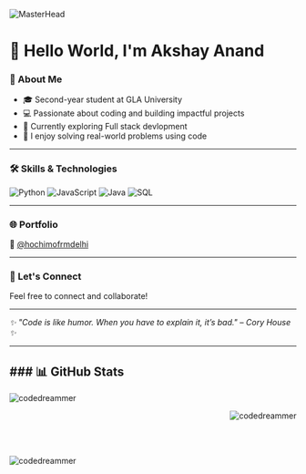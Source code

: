 
![MasterHead](https://i.pinimg.com/originals/57/e3/53/57e353468c03daab4846f3c3418f436f.gif)
# 👋 Hello World, I'm Akshay Anand

### 🚀 About Me
- 🎓 Second-year student at GLA University  
- 💻 Passionate about coding and building impactful projects  
- 🌱 Currently exploring Full stack devlopment  
- 🧠 I enjoy solving real-world problems using code

---

### 🛠️ Skills & Technologies
![Python](https://img.shields.io/badge/Python-3776AB?style=flat&logo=python&logoColor=white)
![JavaScript](https://img.shields.io/badge/JavaScript-F7DF1E?style=flat&logo=javascript&logoColor=black)
![Java](https://img.shields.io/badge/Java-007396?style=flat&logo=java&logoColor=white)
![SQL](https://img.shields.io/badge/SQL-007396?style=flat&logo=SQL&logoColor=white)

---

### 🌐 Portfolio
🔗 [@hochimofrmdelhi](https://github.com/codedreammer)

---

### 💬 Let's Connect
Feel free to connect and collaborate!

---

_✨ "Code is like humor. When you have to explain it, it’s bad." – Cory House ✨_

<hr>
<h2><strong>### 📊 GitHub Stats</strong></h2>

<!--most used language-->
<p><img align="left" src="https://github-readme-stats.vercel.app/api/top-langs?username=codedreammer&show_icons=true&locale=en&layout=compact" alt="codedreammer" /></p>
<br>
<!--github status-->
<p>&nbsp;<img align="right" src="https://github-readme-stats.vercel.app/api?username=codedreammer&show_icons=true&locale=en" alt="codedreammer" /></p>
<br>
<br>
<p><img align="bottom" src="https://github-readme-streak-stats.herokuapp.com/?user=codedreammer&" alt="codedreammer" /></p>
